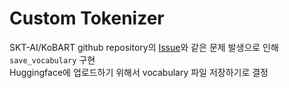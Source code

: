 # Custom Tokenizer

SKT-AI/KoBART github repository의 [Issue](https://github.com/SKT-AI/KoBART/issues/14)와 같은 문제 발생으로 인해 `save_vocabulary` 구현<br>
Huggingface에 업로드하기 위해서 vocabulary 파일 저장하기로 결정
